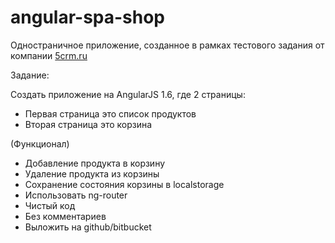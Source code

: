 # angular-spa-shop
Одностраничное приложение, созданное в рамках тестового задания от компании [5crm.ru](https://5crm.ru/)

Задание:

Создать приложение на AngularJS 1.6, где 2 страницы:

- Первая страница это список продуктов
- Вторая страница это корзина

(Функционал)

- Добавление продукта в корзину
- Удаление продукта из корзины
- Сохранение состояния корзины в localstorage
- Использовать ng-router
- Чистый код
- Без комментариев
- Выложить на github/bitbucket
